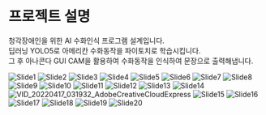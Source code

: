 # 프로젝트 설명  <br>
청각장애인을 위한 AI 수화인식 프로그램 설계입니다. <br>
딥러닝 YOLO5로 아메리칸 수화동작을 파이토치로 학습시킵니다. <br> 
그 후 아나콘다 GUI CAM을 활용하여 수화동작을 인식하여 문장으로 출력해냅니다. <br>

![Slide1](https://user-images.githubusercontent.com/86208370/163018278-3af0151b-4c6b-47a2-8192-88f9d5d61bea.jpg)
![Slide2](https://user-images.githubusercontent.com/86208370/163018281-297028e6-e467-4958-a440-a63beb7aa415.jpg)
![Slide3](https://user-images.githubusercontent.com/86208370/163018285-e7bb4848-52cb-4a11-b1f2-124f452de935.jpg)
![Slide4](https://user-images.githubusercontent.com/86208370/163018289-99e34618-e55c-479d-a6ca-a6dbcfcc74be.jpg)
![Slide5](https://user-images.githubusercontent.com/86208370/163018294-5d0c4213-b16f-49cf-b00e-7f69c557ef20.jpg)
![Slide6](https://user-images.githubusercontent.com/86208370/163018304-3a67a20d-37aa-4b30-bc23-911a9154613a.jpg)
![Slide7](https://user-images.githubusercontent.com/86208370/163018308-09a38279-cc11-4ad4-8c62-06ffde803eb1.jpg)
![Slide8](https://user-images.githubusercontent.com/86208370/163018310-81fda5fb-034a-4686-91c6-53d9e61dcaad.jpg)
![Slide9](https://user-images.githubusercontent.com/86208370/163018311-ea6e7e59-6172-4b8c-b101-97282d38755f.jpg)
![Slide10](https://user-images.githubusercontent.com/86208370/163018316-6ff6b6ee-efb9-4608-a8eb-76902883f69b.jpg)
![Slide11](https://user-images.githubusercontent.com/86208370/163018320-d8c8b1f4-a043-46d4-b2f1-dcaf3ff2f9e4.jpg)
![Slide12](https://user-images.githubusercontent.com/86208370/163018322-f863653d-0401-4561-839b-c8718d3fd76a.jpg)
![Slide13](https://user-images.githubusercontent.com/86208370/163018325-0c3eab4a-232e-4570-903d-d97bf2c3225a.jpg)
![Slide14](https://user-images.githubusercontent.com/86208370/163018331-da64b4a2-454a-4c6c-aeee-5c59887521e3.jpg)
![VID_20220417_031932_AdobeCreativeCloudExpress](https://user-images.githubusercontent.com/86208370/163686953-3a5e0823-98f3-4f8e-b6a4-ef4d48ed1b90.gif)
![Slide15](https://user-images.githubusercontent.com/86208370/163018336-e482d288-f718-4c6d-8e76-afa34631c111.jpg)
![Slide16](https://user-images.githubusercontent.com/86208370/163018348-e8f74c49-36f7-4886-a3ab-9b2226606e2d.jpg)
![Slide17](https://user-images.githubusercontent.com/86208370/163018352-7960d627-f502-47eb-bd6d-7d83841b2061.jpg)
![Slide18](https://user-images.githubusercontent.com/86208370/163018358-61d6722d-ab57-456f-8fd0-f512d2d9731a.jpg)
![Slide19](https://user-images.githubusercontent.com/86208370/163018363-238f6a63-8766-4c92-a671-08b2b1aab44b.jpg)
![Slide20](https://user-images.githubusercontent.com/86208370/163018370-179e33be-dfa7-48b5-a07b-c11bbb37f11c.jpg)

